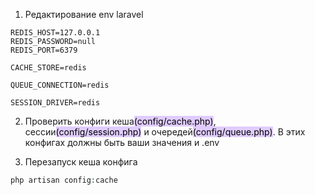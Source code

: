 1. Редактирование env laravel
```env
REDIS_HOST=127.0.0.1
REDIS_PASSWORD=null
REDIS_PORT=6379

CACHE_STORE=redis

QUEUE_CONNECTION=redis

SESSION_DRIVER=redis
```

2. Проверить конфиги кеша<mark style="background: #D2B3FFA6;">(config/cache.php)</mark>, сессии<mark style="background: #D2B3FFA6;">(config/session.php)</mark> и очередей<mark style="background: #D2B3FFA6;">(config/queue.php)</mark>. В этих конфигах должны быть ваши значения и .env

3. Перезапуск кеша конфига
```php
php artisan config:cache
```

